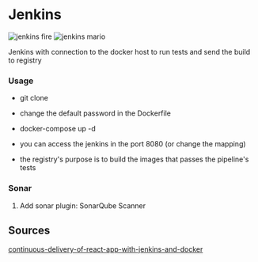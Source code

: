 # Jenkins

![jenkins fire](https://jenkins.io/images/logos/fire/256.png)
![jenkins mario](https://jenkins.io/images/logos/plumber/256.png)

Jenkins with connection to the docker host to run tests and send the build to registry

### Usage

- git clone

- change the default password in the Dockerfile

- docker-compose up -d

- you can access the jenkins in the port 8080 (or change the mapping)

- the registry's purpose is to build the images that passes the pipeline's tests

### Sonar

1. Add sonar plugin: SonarQube Scanner

## Sources

[continuous-delivery-of-react-app-with-jenkins-and-docker](https://medium.com/hackernoon/continuous-delivery-of-react-app-with-jenkins-and-docker-8a1ae1511b86)
